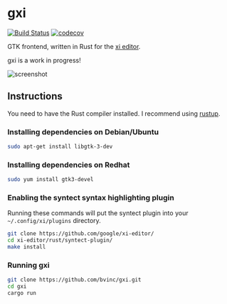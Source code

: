 # gxi
[![Build Status](https://drone.exqa.de/api/badges/Cogitri/gxi/status.svg)](https://drone.exqa.de/Cogitri/gxi)
[![codecov](https://codecov.io/gh/Cogitri/gxi/branch/master/graph/badge.svg)](https://codecov.io/gh/Cogitri/gxi)

GTK frontend, written in Rust for the [xi editor](https://github.com/google/xi-editor).

gxi is a work in progress!

![screenshot](https://raw.githubusercontent.com/bvinc/gxi/master/screenshot.png)

## Instructions

You need to have the Rust compiler installed.  I recommend using [rustup](https://rustup.rs/).

### Installing dependencies on Debian/Ubuntu

```sh
sudo apt-get install libgtk-3-dev
```

### Installing dependencies on Redhat

```sh
sudo yum install gtk3-devel
```

### Enabling the syntect syntax highlighting plugin

Running these commands will put the syntect plugin into your `~/.config/xi/plugins` directory.

```sh
git clone https://github.com/google/xi-editor/
cd xi-editor/rust/syntect-plugin/
make install
```

### Running gxi

```sh
git clone https://github.com/bvinc/gxi.git
cd gxi
cargo run
```
